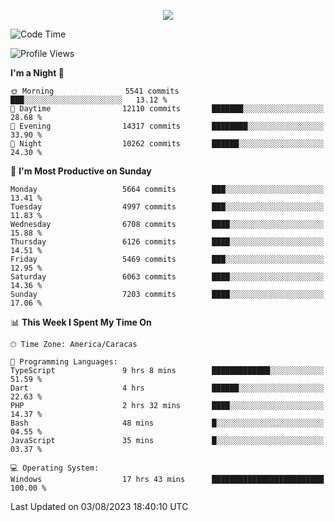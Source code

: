 <p align="center">
  <a href="http://www.github.com/thevacs">
    <img src="https://github-readme-streak-stats.herokuapp.com/?user=thevacs&stroke=ffffff&background=1c1917&ring=0891b2&fire=0891b2&currStreakNum=ffffff&currStreakLabel=0891b2&sideNums=ffffff&sideLabels=ffffff&dates=ffffff&hide_border=true" />
  </a>
</p>

<!--START_SECTION:waka-->
![Code Time](http://img.shields.io/badge/Code%20Time-1%2C555%20hrs%2047%20mins-blue)

![Profile Views](http://img.shields.io/badge/Profile%20Views-0-blue)

**I'm a Night 🦉** 

```text
🌞 Morning                5541 commits        ███░░░░░░░░░░░░░░░░░░░░░░   13.12 % 
🌆 Daytime                12110 commits       ███████░░░░░░░░░░░░░░░░░░   28.68 % 
🌃 Evening                14317 commits       ████████░░░░░░░░░░░░░░░░░   33.90 % 
🌙 Night                  10262 commits       ██████░░░░░░░░░░░░░░░░░░░   24.30 % 
```
📅 **I'm Most Productive on Sunday** 

```text
Monday                   5664 commits        ███░░░░░░░░░░░░░░░░░░░░░░   13.41 % 
Tuesday                  4997 commits        ███░░░░░░░░░░░░░░░░░░░░░░   11.83 % 
Wednesday                6708 commits        ████░░░░░░░░░░░░░░░░░░░░░   15.88 % 
Thursday                 6126 commits        ████░░░░░░░░░░░░░░░░░░░░░   14.51 % 
Friday                   5469 commits        ███░░░░░░░░░░░░░░░░░░░░░░   12.95 % 
Saturday                 6063 commits        ████░░░░░░░░░░░░░░░░░░░░░   14.36 % 
Sunday                   7203 commits        ████░░░░░░░░░░░░░░░░░░░░░   17.06 % 
```


📊 **This Week I Spent My Time On** 

```text
🕑︎ Time Zone: America/Caracas

💬 Programming Languages: 
TypeScript               9 hrs 8 mins        █████████████░░░░░░░░░░░░   51.59 % 
Dart                     4 hrs               ██████░░░░░░░░░░░░░░░░░░░   22.63 % 
PHP                      2 hrs 32 mins       ████░░░░░░░░░░░░░░░░░░░░░   14.37 % 
Bash                     48 mins             █░░░░░░░░░░░░░░░░░░░░░░░░   04.55 % 
JavaScript               35 mins             █░░░░░░░░░░░░░░░░░░░░░░░░   03.37 % 

💻 Operating System: 
Windows                  17 hrs 43 mins      █████████████████████████   100.00 % 
```


 Last Updated on 03/08/2023 18:40:10 UTC
<!--END_SECTION:waka-->

